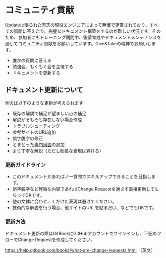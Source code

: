 # コミュニティ貢献

Updateは限られた有志の現役エンジニアによって無償で運営されており、すべての質問に答えたり、完璧なドキュメント構築をするのが難しい状況です。そのため、参加者にもトレーニング期間中、後輩育成やドキュメントメンテナンスを通してコミュニティ貢献をお願いしています。Give&Takeの精神でお願いします。

- 誰かの質問に答える
- 勉強会、もくもく会を主催する
- ドキュメントを更新する

## ドキュメント更新について

例えば以下のような更新が考えられます

- 既存の解説で補足が望ましい点の補足
- 解説がそもそも存在しない場合作成
- トラブルシューティング
- 参考サイトのURL追加
- 誤字脱字の修正
- とまどった[専門用語](develop/terminology.md)の追加
- より丁寧な解説（ただし助長な表現は避ける）

### 更新ガイドライン

- このドキュメントがあればノー質問でスキルアップできることを目指します。
- 誤字脱字など軽微な内容であればChange Requestを通さず直接更新してもらってOKです。
- 他の文体に合わせ、くだけた表現は避けてください。
- 技術的な解説を行う場合、他サイトのURLを貼るだけ、などでもOKです。

### 更新方法

ドキュメント更新の際はGitBookにGitHubアカウントでサインインし、下記のフローでChange Requestを作成してください。

https://help.gitbook.com/books/what-are-change-requests.html （英文）